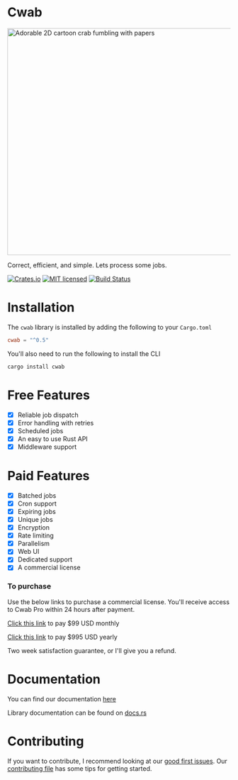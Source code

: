 # Cwab

<img src="https://user-images.githubusercontent.com/3753178/233761007-ececf241-e084-4627-abf4-0250d55772bb.svg" alt="Adorable 2D cartoon crab fumbling with papers" width="512" height="512" />

Correct, efficient, and simple. Lets process some jobs.

[![Crates.io][crates-badge]][crates-url]
[![MIT licensed][mit-badge]][mit-url]
[![Build Status][actions-badge]][actions-url]

[crates-badge]: https://img.shields.io/crates/v/cwab.svg
[crates-url]: https://crates.io/crates/cwab
[mit-badge]: https://img.shields.io/crates/l/cwab
[mit-url]: https://github.com/cwabcorp/cwab/blob/master/LICENSE
[actions-badge]: https://github.com/cwabcorp/cwab/workflows/Build%20and%20test/badge.svg
[actions-url]: https://github.com/cwabcorp/cwab/actions/workflows/deploy.yml

# Installation
The `cwab` library is installed by adding the following to your `Cargo.toml`
```toml
cwab = "^0.5"
```

You'll also need to run the following to install the CLI
```bash
cargo install cwab
```

# Free Features
- [x] Reliable job dispatch
- [x] Error handling with retries
- [x] Scheduled jobs
- [x] An easy to use Rust API
- [x] Middleware support

# Paid Features
- [x] Batched jobs
- [x] Cron support
- [x] Expiring jobs
- [x] Unique jobs
- [x] Encryption
- [x] Rate limiting
- [x] Parallelism
- [x] Web UI
- [x] Dedicated support
- [x] A commercial license

### To purchase

Use the below links to purchase a commercial license. You'll receive access to Cwab Pro within 24 hours after payment.

[Click this link](https://buy.stripe.com/bIYg2H8qP2CJ21q000) to pay $99 USD monthly

[Click this link](https://buy.stripe.com/fZeaIn7mL3GN35u9AB) to pay $995 USD yearly

Two week satisfaction guarantee, or I'll give you a refund.

# Documentation

You can find our documentation [here](https://github.com/cwabcorp/cwab/wiki)

Library documentation can be found on [docs.rs](https://docs.rs/cwab/latest/cwab/)

# Contributing
If you want to contribute, I recommend looking at our [good first issues](https://github.com/cwabcorp/cwab/contribute). Our [contributing file](.github/CONTRIBUTING.md) has some tips for getting started.

